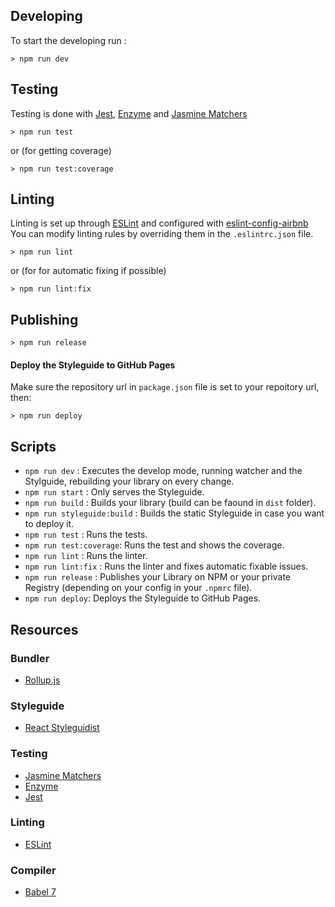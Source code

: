 ## Developing

To start the developing run :

```
> npm run dev
```

## Testing

Testing is done with [Jest](https://facebook.github.io/jest/), [Enzyme](http://airbnb.io/enzyme/) and [Jasmine Matchers](https://github.com/JamieMason/Jasmine-Matchers)

```
> npm run test
```

or (for getting coverage)

```
> npm run test:coverage
```

## Linting

Linting is set up through [ESLint](https://eslint.org/) and configured with [eslint-config-airbnb](https://www.npmjs.com/package/eslint-config-airbnb)
You can modify linting rules by overriding them in the `.eslintrc.json` file.

```
> npm run lint
```

or (for for automatic fixing if possible)

```
> npm run lint:fix
```

## Publishing

```
> npm run release
```

#### Deploy the Styleguide to GitHub Pages

Make sure the repository url in `package.json` file is set to your repoitory url, then:

```
> npm run deploy
```

## Scripts

- `npm run dev` : Executes the develop mode, running watcher and the Stylguide, rebuilding your library on every change.
- `npm run start` : Only serves the Styleguide.
- `npm run build` : Builds your library (build can be faound in `dist` folder).
- `npm run styleguide:build` : Builds the static Styleguide in case you want to deploy it.
- `npm run test` : Runs the tests.
- `npm run test:coverage`: Runs the test and shows the coverage.
- `npm run lint` : Runs the linter.
- `npm run lint:fix` : Runs the linter and fixes automatic fixable issues.
- `npm run release` : Publishes your Library on NPM or your private Registry (depending on your config in your `.npmrc` file).
- `npm run deploy`: Deploys the Styleguide to GitHub Pages.

## Resources

### Bundler

- [Rollup.js](https://rollupjs.org/guide/en)

### Styleguide

- [React Styleguidist](https://react-styleguidist.js.org/)

### Testing

- [Jasmine Matchers](https://github.com/JamieMason/Jasmine-Matchers)
- [Enzyme](http://airbnb.io/enzyme/)
- [Jest](https://facebook.github.io/jest/)

### Linting

- [ESLint](https://eslint.org/)

### Compiler

- [Babel 7](https://babeljs.io/)
